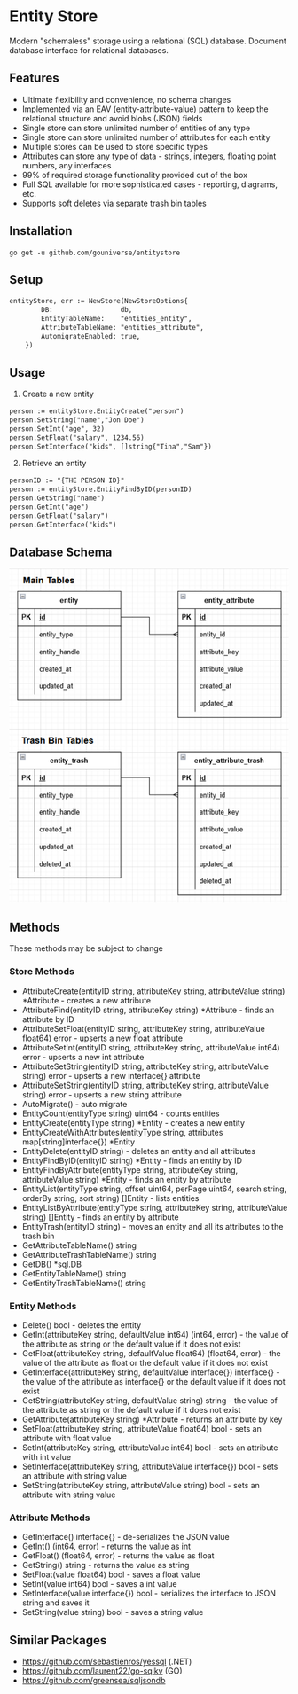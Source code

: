 # Entity Store

Modern "schemaless" storage using a relational (SQL) database. Document database interface for relational databases. 

## Features
- Ultimate flexibility and convenience, no schema changes
- Implemented via an EAV (entity-attribute-value) pattern to keep the relational structure and avoid blobs (JSON) fields
- Single store can store unlimited number of entities of any type
- Single store can store unlimited number of attributes for each entity
- Multiple stores can be used to store specific types
- Attributes can store any type of data - strings, integers, floating point numbers, any interfaces
- 99% of required storage functionality provided out of the box
- Full SQL available for more sophisticated cases - reporting, diagrams, etc.
- Supports soft deletes via separate trash bin tables

## Installation
```
go get -u github.com/gouniverse/entitystore
```

## Setup

```
entityStore, err := NewStore(NewStoreOptions{
		DB:                 db,
		EntityTableName:    "entities_entity",
		AttributeTableName: "entities_attribute",
		AutomigrateEnabled: true,
	})
```

## Usage

1. Create a new entity
```
person := entityStore.EntityCreate("person")
person.SetString("name","Jon Doe")
person.SetInt("age", 32)
person.SetFloat("salary", 1234.56)
person.SetInterface("kids", []string{"Tina","Sam"})
```

2. Retrieve an entity
```
personID := "{THE PERSON ID}"
person := entityStore.EntityFindByID(personID)
person.GetString("name")
person.GetInt("age")
person.GetFloat("salary")
person.GetInterface("kids")
```


## Database Schema

<img src="entitystore-database-schema.png" />

## Methods

These methods may be subject to change

### Store Methods


- AttributeCreate(entityID string, attributeKey string, attributeValue string) *Attribute - creates a new attribute
- AttributeFind(entityID string, attributeKey string) *Attribute - finds an attribute by ID
- AttributeSetFloat(entityID string, attributeKey string, attributeValue float64) error - upserts a new float attribute
- AttributeSetInt(entityID string, attributeKey string, attributeValue int64) error -  upserts a new int attribute
- AttributeSetString(entityID string, attributeKey string, attributeValue string) error -  upserts a new interface{} attribute
- AttributeSetString(entityID string, attributeKey string, attributeValue string) error -  upserts a new string attribute
- AutoMigrate() - auto migrate
- EntityCount(entityType string) uint64 - counts entities
- EntityCreate(entityType string) *Entity - creates a new entity
- EntityCreateWithAttributes(entityType string, attributes map[string]interface{}) *Entity
- EntityDelete(entityID string) - deletes an entity and all attributes
- EntityFindByID(entityID string) *Entity - finds an entity by ID
- EntityFindByAttribute(entityType string, attributeKey string, attributeValue string) *Entity - finds an entity by attribute
- EntityList(entityType string, offset uint64, perPage uint64, search string, orderBy string, sort string) []Entity - lists entities
- EntityListByAttribute(entityType string, attributeKey string, attributeValue string) []Entity - finds an entity by attribute
- EntityTrash(entityID string) - moves an entity and all its attributes to the trash bin
- GetAttributeTableName() string
- GetAttributeTrashTableName() string
- GetDB() *sql.DB
- GetEntityTableName() string
- GetEntityTrashTableName() string


### Entity Methods

- Delete() bool - deletes the entity
- GetInt(attributeKey string, defaultValue int64) (int64, error) - the value of the attribute as string or the default value if it does not exist
- GetFloat(attributeKey string, defaultValue float64) (float64, error) - the value of the attribute as float or the default value if it does not exist
- GetInterface(attributeKey string, defaultValue interface{}) interface{} - the value of the attribute as interface{} or the default value if it does not exist
- GetString(attributeKey string, defaultValue string) string - the value of the attribute as string or the default value if it does not exist
- GetAttribute(attributeKey string) *Attribute - returns an attribute by key
- SetFloat(attributeKey string, attributeValue float64) bool - sets an attribute with float value
- SetInt(attributeKey string, attributeValue int64) bool - sets an attribute with int value
- SetInterface(attributeKey string, attributeValue interface{}) bool - sets an attribute with string value
- SetString(attributeKey string, attributeValue string) bool - sets an attribute with string value

### Attribute Methods

- GetInterface() interface{} - de-serializes the JSON value
- GetInt() (int64, error) - returns the value as int
- GetFloat() (float64, error) - returns the value as float
- GetString() string - returns the value as string
- SetFloat(value float64) bool - saves a float value
- SetInt(value int64) bool - saves a int value
- SetInterface(value interface{}) bool - serializes the interface to JSON string and saves it
- SetString(value string) bool - saves a string value

## Similar Packages
- https://github.com/sebastienros/yessql (.NET)
- https://github.com/laurent22/go-sqlkv (GO)
- https://github.com/greensea/sqljsondb
